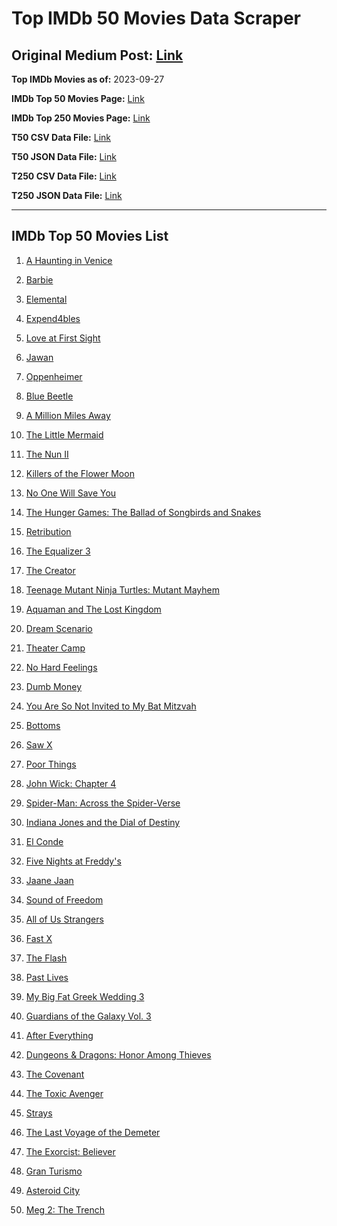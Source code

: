 # Top IMDb 50 Movies Data Scraper

## Original Medium Post: [Link](https://medium.com/@nishantsahoo/which-movie-should-i-watch-5c83a3c0f5b1)

**Top IMDb Movies as of:** 2023-09-27

**IMDb Top 50 Movies Page:** [Link](http://www.imdb.com/search/title?release_date=2023,2023&title_type=feature)

**IMDb Top 250 Movies Page:** [Link](https://www.imdb.com/chart/top/)

**T50 CSV Data File:** [Link](/Data/T50/data.csv)

**T50 JSON Data File:** [Link](/Data/T50/data.json)

**T250 CSV Data File:** [Link](/Data/T250/data.csv)

**T250 JSON Data File:** [Link](/Data/T250/data.json)

---

## IMDb Top 50 Movies List

1. [A Haunting in Venice](https://www.imdb.com/title/tt22687790/?ref_=adv_li_tt)

2. [Barbie](https://www.imdb.com/title/tt1517268/?ref_=adv_li_tt)

3. [Elemental](https://www.imdb.com/title/tt15789038/?ref_=adv_li_tt)

4. [Expend4bles](https://www.imdb.com/title/tt3291150/?ref_=adv_li_tt)

5. [Love at First Sight](https://www.imdb.com/title/tt13444014/?ref_=adv_li_tt)

6. [Jawan](https://www.imdb.com/title/tt15354916/?ref_=adv_li_tt)

7. [Oppenheimer](https://www.imdb.com/title/tt15398776/?ref_=adv_li_tt)

8. [Blue Beetle](https://www.imdb.com/title/tt9362930/?ref_=adv_li_tt)

9. [A Million Miles Away](https://www.imdb.com/title/tt21940010/?ref_=adv_li_tt)

10. [The Little Mermaid](https://www.imdb.com/title/tt5971474/?ref_=adv_li_tt)

11. [The Nun II](https://www.imdb.com/title/tt10160976/?ref_=adv_li_tt)

12. [Killers of the Flower Moon](https://www.imdb.com/title/tt5537002/?ref_=adv_li_tt)

13. [No One Will Save You](https://www.imdb.com/title/tt14509110/?ref_=adv_li_tt)

14. [The Hunger Games: The Ballad of Songbirds and Snakes](https://www.imdb.com/title/tt10545296/?ref_=adv_li_tt)

15. [Retribution](https://www.imdb.com/title/tt6906292/?ref_=adv_li_tt)

16. [The Equalizer 3](https://www.imdb.com/title/tt17024450/?ref_=adv_li_tt)

17. [The Creator](https://www.imdb.com/title/tt11858890/?ref_=adv_li_tt)

18. [Teenage Mutant Ninja Turtles: Mutant Mayhem](https://www.imdb.com/title/tt8589698/?ref_=adv_li_tt)

19. [Aquaman and The Lost Kingdom](https://www.imdb.com/title/tt9663764/?ref_=adv_li_tt)

20. [Dream Scenario](https://www.imdb.com/title/tt21942866/?ref_=adv_li_tt)

21. [Theater Camp](https://www.imdb.com/title/tt21232992/?ref_=adv_li_tt)

22. [No Hard Feelings](https://www.imdb.com/title/tt15671028/?ref_=adv_li_tt)

23. [Dumb Money](https://www.imdb.com/title/tt13957560/?ref_=adv_li_tt)

24. [You Are So Not Invited to My Bat Mitzvah](https://www.imdb.com/title/tt21276878/?ref_=adv_li_tt)

25. [Bottoms](https://www.imdb.com/title/tt17527468/?ref_=adv_li_tt)

26. [Saw X](https://www.imdb.com/title/tt21807222/?ref_=adv_li_tt)

27. [Poor Things](https://www.imdb.com/title/tt14230458/?ref_=adv_li_tt)

28. [John Wick: Chapter 4](https://www.imdb.com/title/tt10366206/?ref_=adv_li_tt)

29. [Spider-Man: Across the Spider-Verse](https://www.imdb.com/title/tt9362722/?ref_=adv_li_tt)

30. [Indiana Jones and the Dial of Destiny](https://www.imdb.com/title/tt1462764/?ref_=adv_li_tt)

31. [El Conde](https://www.imdb.com/title/tt21113540/?ref_=adv_li_tt)

32. [Five Nights at Freddy's](https://www.imdb.com/title/tt4589218/?ref_=adv_li_tt)

33. [Jaane Jaan](https://www.imdb.com/title/tt15748830/?ref_=adv_li_tt)

34. [Sound of Freedom](https://www.imdb.com/title/tt7599146/?ref_=adv_li_tt)

35. [All of Us Strangers](https://www.imdb.com/title/tt21192142/?ref_=adv_li_tt)

36. [Fast X](https://www.imdb.com/title/tt5433140/?ref_=adv_li_tt)

37. [The Flash](https://www.imdb.com/title/tt0439572/?ref_=adv_li_tt)

38. [Past Lives](https://www.imdb.com/title/tt13238346/?ref_=adv_li_tt)

39. [My Big Fat Greek Wedding 3](https://www.imdb.com/title/tt21103300/?ref_=adv_li_tt)

40. [Guardians of the Galaxy Vol. 3](https://www.imdb.com/title/tt6791350/?ref_=adv_li_tt)

41. [After Everything](https://www.imdb.com/title/tt15334488/?ref_=adv_li_tt)

42. [Dungeons & Dragons: Honor Among Thieves](https://www.imdb.com/title/tt2906216/?ref_=adv_li_tt)

43. [The Covenant](https://www.imdb.com/title/tt4873118/?ref_=adv_li_tt)

44. [The Toxic Avenger](https://www.imdb.com/title/tt1633359/?ref_=adv_li_tt)

45. [Strays](https://www.imdb.com/title/tt15153532/?ref_=adv_li_tt)

46. [The Last Voyage of the Demeter](https://www.imdb.com/title/tt1001520/?ref_=adv_li_tt)

47. [The Exorcist: Believer](https://www.imdb.com/title/tt12921446/?ref_=adv_li_tt)

48. [Gran Turismo](https://www.imdb.com/title/tt4495098/?ref_=adv_li_tt)

49. [Asteroid City](https://www.imdb.com/title/tt14230388/?ref_=adv_li_tt)

50. [Meg 2: The Trench](https://www.imdb.com/title/tt9224104/?ref_=adv_li_tt)
